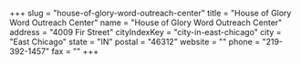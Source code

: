 +++
slug = "house-of-glory-word-outreach-center"
title = "House of Glory Word Outreach Center"
name = "House of Glory Word Outreach Center"
address = "4009 Fir Street"
cityIndexKey = "city-in-east-chicago"
city = "East Chicago"
state = "IN"
postal = "46312"
website = ""
phone = "219-392-1457"
fax = ""
+++
